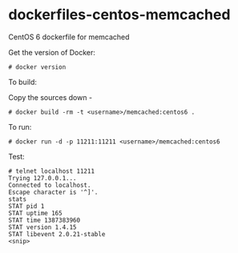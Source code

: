 dockerfiles-centos-memcached
========================

CentOS 6 dockerfile for memcached

Get the version of Docker:

    # docker version

To build:

Copy the sources down -

    # docker build -rm -t <username>/memcached:centos6 .

To run:

    # docker run -d -p 11211:11211 <username>/memcached:centos6

Test:

```
# telnet localhost 11211
Trying 127.0.0.1...
Connected to localhost.
Escape character is '^]'.
stats
STAT pid 1
STAT uptime 165
STAT time 1387383960
STAT version 1.4.15
STAT libevent 2.0.21-stable
<snip>
```
